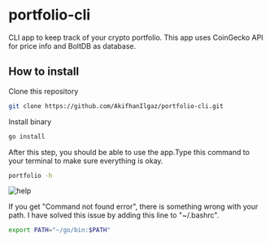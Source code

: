 # portfolio-cli

CLI app to keep track of your crypto portfolio. This app uses CoinGecko API for price info and BoltDB as database.

## How to install

Clone this repository

```bash
git clone https://github.com/AkifhanIlgaz/portfolio-cli.git
```

Install binary

```bash
go install
```

After this step, you should be able to use the app.Type this command to your terminal to make sure everything is okay.

```bash
portfolio -h
```

![help](https://github.com/AkifhanIlgaz/portfolio-cli/readme-imgs/portfolio-h.jpg)

If you get "Command not found error", there is something wrong with your path. I have solved this issue by adding this line to "~/.bashrc".

```bash
export PATH="~/go/bin:$PATH"
```
